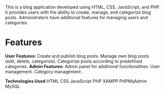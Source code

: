 This is a blog application developed using HTML, CSS, JavaScript, and PHP.
It provides users with the ability to create, manage, and categorize blog posts.
Administrators have additional features for managing users and categories.

# Features
**User Features:**
Create and publish blog posts.
Manage own blog posts (edit, delete, categorize).
Categorize posts according to predefined categories.
**Admin Features:**
Admin panel for additional functionalities.
User management.
Category management .

**Technologies Used**
HTML
CSS
JavaScript
PHP
XAMPP
PHPMyAdmin MySQL
